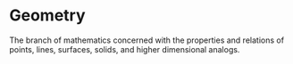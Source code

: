 # Geometry

The branch of mathematics concerned with the properties and relations of points, lines, surfaces, solids, and higher dimensional analogs.

```{tableofcontents}
```